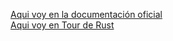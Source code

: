 [Aqui voy en la documentación oficial ](https://doc.rust-lang.org/book/ch04-01-what-is-ownership.html#stack-only-data-copy)  
[Aqui voy en Tour de Rust](https://tourofrust.com/chapter_6_es.html)
